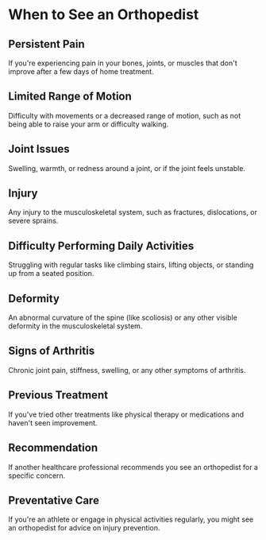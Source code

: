 # When to See an Orthopedist

## Persistent Pain

If you're experiencing pain in your bones, joints, or muscles that don't improve after a few days of home treatment.

## Limited Range of Motion

Difficulty with movements or a decreased range of motion, such as not being able to raise your arm or difficulty walking.

## Joint Issues

Swelling, warmth, or redness around a joint, or if the joint feels unstable.

## Injury

Any injury to the musculoskeletal system, such as fractures, dislocations, or severe sprains.

## Difficulty Performing Daily Activities

Struggling with regular tasks like climbing stairs, lifting objects, or standing up from a seated position.

## Deformity

An abnormal curvature of the spine (like scoliosis) or any other visible deformity in the musculoskeletal system.

## Signs of Arthritis

Chronic joint pain, stiffness, swelling, or any other symptoms of arthritis.

## Previous Treatment

If you've tried other treatments like physical therapy or medications and haven't seen improvement.

## Recommendation

If another healthcare professional recommends you see an orthopedist for a specific concern.

## Preventative Care

If you're an athlete or engage in physical activities regularly, you might see an orthopedist for advice on injury prevention.

